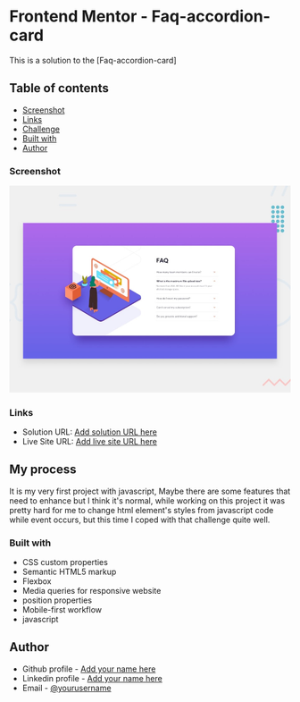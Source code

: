 # Frontend Mentor - Faq-accordion-card

This is a solution to the [Faq-accordion-card]

## Table of contents

  - [Screenshot](#screenshot)
  - [Links](#links)
  - [Challenge](#challenge)
  - [Built with](#built-with)
  - [Author](#author)



### Screenshot
![](design/desktop-preview.jpg)

### Links

- Solution URL: [Add solution URL here](https://github.com/DavitDvalashvili/Faq-accordion-card)
- Live Site URL: [Add live site URL here](https://davitdvalashvili.github.io/Faq-accordion-card/)

## My process
It is my very first project with javascript, Maybe there are some features that need to enhance but I think it's normal, while working on this project it was pretty hard for me to change html element's styles from javascript code while event occurs, but this time I coped with that challenge quite well.

### Built with

- CSS custom properties
- Semantic HTML5 markup
- Flexbox
- Media queries for responsive website
- position properties
- Mobile-first workflow
- javascript


## Author

- Github profile - [Add your name here](https://github.com/DavitDvalashvili)
- Linkedin profile - [Add your name here](https://www.linkedin.com/in/davit-dvalashvili-0421b6253)
- Email - [@yourusername](davitdvalashvili1996@gmail.com)



